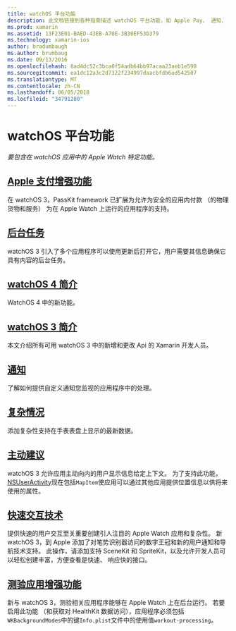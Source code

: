 ```yaml
---
title: watchOS 平台功能
description: 此文档链接到各种指南描述 watchOS 平台功能，如 Apple Pay、 通知、 复杂性、 主动建议、 锻炼应用和的详细信息。
ms.prod: xamarin
ms.assetid: 13F23E01-BAED-43EB-A70E-3B30EF53D379
ms.technology: xamarin-ios
author: bradumbaugh
ms.author: brumbaug
ms.date: 09/13/2016
ms.openlocfilehash: 8ad4dc52c3bca0f54adb64bb97acaa23aeb1e590
ms.sourcegitcommit: ea1dc12a3c2d7322f234997daacbfdb6ad542507
ms.translationtype: MT
ms.contentlocale: zh-CN
ms.lasthandoff: 06/05/2018
ms.locfileid: "34791280"
---
```

# <a name="watchos-platform-features"></a>watchOS 平台功能

_要包含在 watchOS 应用中的 Apple Watch 特定功能。_

## <a name="apple-pay-enhancementsioswatchosplatformapple-paymd"></a>[Apple 支付增强功能](~/ios/watchos/platform/apple-pay.md)

在 watchOS 3，PassKit framework 已扩展为允许为安全的应用内付款 （的物理货物和服务） 为在 Apple Watch 上运行的应用程序的支持。

## <a name="background-tasksioswatchosplatformbackground-tasksmd"></a>[后台任务](~/ios/watchos/platform/background-tasks.md)

watchOS 3 引入了多个应用程序可以使用更新后打开它，用户需要其信息确保它具有内容的后台任务。

## <a name="introduction-to-watchos-4introduction-to-watchos4md"></a>[watchOS 4 简介](introduction-to-watchos4.md)

WatchOS 4 中的新功能。

## <a name="introduction-to-watchos-3introduction-to-watchos3indexmd"></a>[watchOS 3 简介](introduction-to-watchos3/index.md)

本文介绍所有可用 watchOS 3 中的新增和更改 Api 的 Xamarin 开发人员。

##  <a name="notificationsnotificationsmd"></a>[通知](notifications.md)

了解如何提供自定义通知您监视的应用程序中的处理。

##  <a name="complicationscomplicationsmd"></a>[复杂情况](complications.md)

添加复杂性支持在手表表盘上显示的最新数据。


## <a name="proactive-suggestionsioswatchosplatformproactive-suggestionsmd"></a>[主动建议](~/ios/watchos/platform/proactive-suggestions.md)

watchOS 3 允许应用主动向内的用户显示信息给定上下文。 为了支持此功能， [NSUserActivity](https://developer.apple.com/reference/foundation/nsuseractivity)现在包括`MapItem`使应用可以通过其他应用提供位置信息以供将来使用的属性。

## <a name="quick-interaction-techniquesioswatchosplatformquick-interaction-techniquesmd"></a>[快速交互技术](~/ios/watchos/platform/quick-interaction-techniques.md)

提供快速的用户交互至关重要创建引人注目的 Apple Watch 应用和复杂性。 新 watchOS 3，到 Apple 添加了对笔势识别器访问的数字王冠和新的用户通知和导航技术支持。 此操作，请添加支持 SceneKit 和 SpriteKit，以及允许开发人员可以轻松创建丰富，方便查看是快速、 响应快的接口。

## <a name="workout-app-enhancementsioswatchosplatformworkout-appsmd"></a>[测验应用增强功能](~/ios/watchos/platform/workout-apps.md)

新与 watchOS 3，测验相关应用程序能够在 Apple Watch 上在后台运行。 若要启用此功能 （和获取对 HealthKit 数据访问），应用程序必须包括`WKBackgroundModes`中的键`Info.plist`文件中的使用值`workout-processing`。
